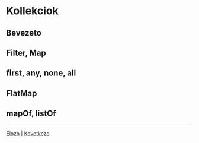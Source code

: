 # Kollekciok

## Bevezeto

## Filter, Map

## first, any, none, all

## FlatMap

## mapOf, listOf

---

[Elozo](https://github.com/AppCraft-Projects/appcraft-kotlin-workshop/blob/master/docs/hu/01_kotlin_alapok.md) |
[Kovetkezo](https://github.com/AppCraft-Projects/appcraft-kotlin-workshop/blob/master/docs/hu/03_konvenciok.md)

